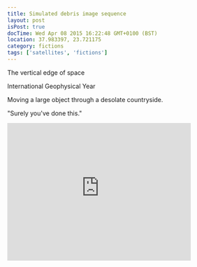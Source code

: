 ```yaml
---
title: Simulated debris image sequence
layout: post
isPost: true
docTime: Wed Apr 08 2015 16:22:48 GMT+0100 (BST)
location: 37.983397, 23.721175
category: fictions
tags: ['satellites', 'fictions']
---
```


<div class="text-center">

  The vertical edge of space

  International Geophysical Year

  Moving a large object through a desolate countryside.

  "Surely you've done this."


<iframe width="420" height="315" src="https://www.youtube.com/embed/lDxzFXT9Dck?start=094&version=3" frameborder="0" allowfullscreen></iframe>
